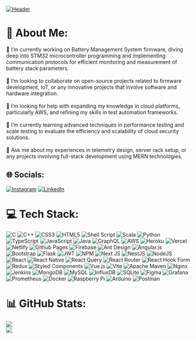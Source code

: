 [![Header](https://raw.githubusercontent.com/neelp03/neelp03/main/read_me_assets/banner.jfif "Header")](https://github.com/neelp03/neelp03/blob/main/banner.jfif)
# 💫 About Me:
🔭 I’m currently working on Battery Management System firmware, diving deep into STM32 microcontroller programming and implementing communication protocols for efficient monitoring and measurement of battery stack parameters.<br><br>👯 I’m looking to collaborate on open-source projects related to firmware development, IoT, or any innovative projects that involve software and hardware integration.<br><br>🤝 I’m looking for help with expanding my knowledge in cloud platforms, particularly AWS, and refining my skills in test automation frameworks.<br><br>🌱 I’m currently learning advanced techniques in performance testing and scale testing to evaluate the efficiency and scalability of cloud security solutions.<br><br>💬 Ask me about my experiences in telemetry design, server rack setup, or any projects involving full-stack development using MERN technologies.

## 🌐 Socials:
[![Instagram](https://img.shields.io/badge/Instagram-%23E4405F.svg?logo=Instagram&logoColor=white)](https://instagram.com/__neel.patel__) [![LinkedIn](https://img.shields.io/badge/LinkedIn-%230077B5.svg?logo=linkedin&logoColor=white)](https://linkedin.com/in/neelp03) 

# 💻 Tech Stack:
<div align="left">
<img src="https://img.shields.io/badge/-C-black?style=for-the-badge&logoColor=white&logo=c&color=00599C" alt="C" />
<img src="https://img.shields.io/badge/-C++-black?style=for-the-badge&logoColor=white&logo=c%2B%2B&color=00599C" alt="C++" />
<img src="https://img.shields.io/badge/-CSS3-black?style=for-the-badge&logoColor=white&logo=css3&color=1572B6" alt="CSS3" />
<img src="https://img.shields.io/badge/-HTML5-black?style=for-the-badge&logoColor=white&logo=html5&color=E34F26" alt="HTML5" />
<img src="https://img.shields.io/badge/-Shell_Script-black?style=for-the-badge&logoColor=white&logo=gnu-bash&color=121011" alt="Shell Script" />
<img src="https://img.shields.io/badge/-Scala-black?style=for-the-badge&logoColor=white&logo=scala&color=DC322F" alt="Scala" />
<img src="https://img.shields.io/badge/-Python-black?style=for-the-badge&logoColor=white&logo=python&color=3670A0" alt="Python" />
<img src="https://img.shields.io/badge/-TypeScript-black?style=for-the-badge&logoColor=white&logo=typescript&color=007ACC" alt="TypeScript" />
<img src="https://img.shields.io/badge/-JavaScript-black?style=for-the-badge&logoColor=white&logo=javascript&color=F7DF1E" alt="JavaScript" />
<img src="https://img.shields.io/badge/-Java-black?style=for-the-badge&logoColor=white&logo=openjdk&color=ED8B00" alt="Java" />
<img src="https://img.shields.io/badge/-GraphQL-black?style=for-the-badge&logoColor=white&logo=graphql&color=E10098" alt="GraphQL" />
<img src="https://img.shields.io/badge/-AWS-black?style=for-the-badge&logoColor=white&logo=amazon-aws&color=FF9900" alt="AWS" />
<img src="https://img.shields.io/badge/-Heroku-black?style=for-the-badge&logoColor=white&logo=heroku&color=430098" alt="Heroku" />
<img src="https://img.shields.io/badge/-Vercel-black?style=for-the-badge&logoColor=white&logo=vercel&color=000000" alt="Vercel" />
<img src="https://img.shields.io/badge/-Netlify-black?style=for-the-badge&logoColor=white&logo=netlify&color=00C7B7" alt="Netlify" />
<img src="https://img.shields.io/badge/-Github_Pages-black?style=for-the-badge&logoColor=white&logo=github&color=121013" alt="Github Pages" />
<img src="https://img.shields.io/badge/-Firebase-black?style=for-the-badge&logoColor=white&logo=firebase&color=039BE5" alt="Firebase" />
<img src="https://img.shields.io/badge/-Ant_Design-black?style=for-the-badge&logoColor=white&logo=ant-design&color=0170FE" alt="Ant Design" />
<img src="https://img.shields.io/badge/-Angular-black?style=for-the-badge&logoColor=white&logo=angular&color=E23237" alt="Angular.js" />
<img src="https://img.shields.io/badge/-Bootstrap-black?style=for-the-badge&logoColor=white&logo=bootstrap&color=8511FA" alt="Bootstrap" />
<img src="https://img.shields.io/badge/-Flask-black?style=for-the-badge&logoColor=white&logo=flask&color=000000" alt="Flask" />
<img src="https://img.shields.io/badge/-JWT-black?style=for-the-badge&logoColor=white&logo=json-web-tokens&color=000000" alt="JWT" />
<img src="https://img.shields.io/badge/-NPM-black?style=for-the-badge&logoColor=white&logo=npm&color=CB3837" alt="NPM" />
<img src="https://img.shields.io/badge/-Next_JS-black?style=for-the-badge&logoColor=white&logo=next.js&color=000000" alt="Next JS" />
<img src="https://img.shields.io/badge/-NestJS-black?style=for-the-badge&logoColor=white&logo=nestjs&color=E0234E" alt="NestJS" />
<img src="https://img.shields.io/badge/-NodeJS-black?style=for-the-badge&logoColor=white&logo=node.js&color=6DA55F" alt="NodeJS" />
<img src="https://img.shields.io/badge/-React-black?style=for-the-badge&logoColor=white&logo=react&color=61DAFB" alt="React" />
<img src="https://img.shields.io/badge/-React_Native-black?style=for-the-badge&logoColor=white&logo=react&color=20232A" alt="React Native" />
<img src="https://img.shields.io/badge/-React_Query-black?style=for-the-badge&logoColor=white&logo=react-query&color=FF4154" alt="React Query" />
<img src="https://img.shields.io/badge/-React_Router-black?style=for-the-badge&logoColor=white&logo=react-router&color=CA4245" alt="React Router" />
<img src="https://img.shields.io/badge/-React_Hook_Form-black?style=for-the-badge&logoColor=white&logo=react-hook-form&color=EC5990" alt="React Hook Form" />
<img src="https://img.shields.io/badge/-Redux-black?style=for-the-badge&logoColor=white&logo=redux&color=593D88" alt="Redux" />
<img src="https://img.shields.io/badge/-Styled_Components-black?style=for-the-badge&logoColor=white&logo=styled-components&color=DB7093" alt="Styled Components" />
<img src="https://img.shields.io/badge/-Vue.js-black?style=for-the-badge&logoColor=white&logo=vue.js&color=35495E" alt="Vue.js" />
<img src="https://img.shields.io/badge/-Vite-black?style=for-the-badge&logoColor=white&logo=vite&color=646CFF" alt="Vite" />
<img src="https://img.shields.io/badge/-Apache_Maven-black?style=for-the-badge&logoColor=white&logo=apache-maven&color=C71A36" alt="Apache Maven" />
<img src="https://img.shields.io/badge/-Nginx-black?style=for-the-badge&logoColor=white&logo=nginx&color=009639" alt="Nginx" />
<img src="https://img.shields.io/badge/-Jenkins-black?style=for-the-badge&logoColor=white&logo=jenkins&color=2C5263" alt="Jenkins" />
<img src="https://img.shields.io/badge/-MongoDB-black?style=for-the-badge&logoColor=white&logo=mongodb&color=4EA94B" alt="MongoDB" />
<img src="https://img.shields.io/badge/-MySQL-black?style=for-the-badge&logoColor=white&logo=mysql&color=00000F" alt="MySQL" />
<img src="https://img.shields.io/badge/-InfluxDB-black?style=for-the-badge&logoColor=white&logo=influxdb&color=22ADF6" alt="InfluxDB" />
<img src="https://img.shields.io/badge/-SQLite-black?style=for-the-badge&logoColor=white&logo=sqlite&color=07405E" alt="SQLite" />
<img src="https://img.shields.io/badge/-Figma-black?style=for-the-badge&logoColor=white&logo=figma&color=F24E1E" alt="Figma" />
<img src="https://img.shields.io/badge/-Grafana-black?style=for-the-badge&logoColor=white&logo=grafana&color=F46800" alt="Grafana" />
<img src="https://img.shields.io/badge/-Prometheus-black?style=for-the-badge&logoColor=white&logo=prometheus&color=E6522C" alt="Prometheus" />
<img src="https://img.shields.io/badge/-Docker-black?style=for-the-badge&logoColor=white&logo=docker&color=0DB7ED" alt="Docker" />
<img src="https://img.shields.io/badge/-Raspberry_Pi-black?style=for-the-badge&logoColor=white&logo=raspberry-pi&color=C51A4A" alt="Raspberry Pi" />
<img src="https://img.shields.io/badge/-Arduino-black?style=for-the-badge&logoColor=white&logo=arduino&color=00979D" alt="Arduino" />
<img src="https://img.shields.io/badge/-Postman-black?style=for-the-badge&logoColor=white&logo=postman&color=FF6C37" alt="Postman" />
</div>

# 📊 GitHub Stats:
![](https://github-readme-streak-stats.herokuapp.com/?user=neelp03&theme=dark&hide_border=false)<br/>
![](https://github-readme-stats.vercel.app/api/top-langs/?username=neelp03&theme=dark&hide_border=false&include_all_commits=true&count_private=true&layout=compact)
